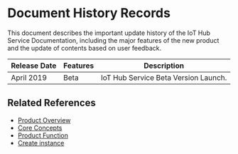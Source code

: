 # Document History Records

This document describes the important update history of the IoT Hub Service Documentation, including the major features of the new product and the update of contents based on user feedback.

|Release Date|Features|Description|
|-|-|-|
|April 2019|Beta|IoT Hub Service  Beta Version Launch.|


## Related References

- [Product Overview](../Introduction/Product-Overview.md)
- [Core Concepts](../Introduction/Core-Concepts.md)
- [Product Function](../Introduction/Features.md)
- [Create instance](../Getting-Started/Create-Instance.md)
